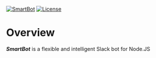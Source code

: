 [![SmartBot](https://img.shields.io/badge/smart-bot-e61870.svg)](https://github.com/philliphenslee/smartbot)
[![License](http://img.shields.io/badge/license-MIT-lightgrey.svg)](https://raw.githubusercontent.com/philliphenslee/smartbot/master/LICENSE)

# Overview
***SmartBot*** is a flexible and intelligent Slack bot for Node.JS

